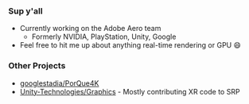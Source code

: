 ### Sup y'all

- Currently working on the Adobe Aero team
  - Formerly NVIDIA, PlayStation, Unity, Google
- Feel free to hit me up about anything real-time rendering or GPU 😄

### Other Projects

- [googlestadia/PorQue4K](https://github.com/googlestadia/PorQue4K)
- [Unity-Technologies/Graphics](https://github.com/Unity-Technologies/Graphics) - Mostly contributing XR code to SRP

<!--
**robbiesri/robbiesri** is a ✨ _special_ ✨ repository because its `README.md` (this file) appears on your GitHub profile.

Here are some ideas to get you started:

- 🔭 I’m currently working on ...
- 🌱 I’m currently learning ...
- 👯 I’m looking to collaborate on ...
- 🤔 I’m looking for help with ...
- 💬 Ask me about ...
- 📫 How to reach me: ...
- 😄 Pronouns: ...
- ⚡ Fun fact: ...
-->
